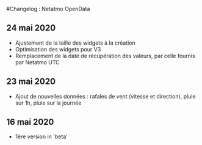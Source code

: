 #Changelog : Netatmo OpenData

## 24 mai 2020 
- Ajustement de la taille des widgets à la création
- Optimisation des widgets pour V3
- Remplacement de la date de récupération des valeurs, par celle fournis par Netatmo UTC

## 23 mai 2020
- Ajout de nouvelles données : rafales de vent (vitesse et direction), pluie sur 1h, pluie sur la journée

## 16 mai 2020
- 1ère version in 'beta'

